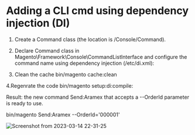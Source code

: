 # Adding a CLI cmd using dependency injection (DI)

1. Create a Command class (the location is <your component root dir>/Console/Command).

2. Declare Command class in Magento\Framework\Console\CommandListInterface and configure the command name using dependency injection (<component root dir>/etc/di.xml):

3. Clean the cache
bin/magento cache:clean

4.Regenrate the code 
bin/magento setup:di:compile:

Result:
the new command Send:Aramex that accepts a --OrderId parameter is ready to use.

bin/magento Send:Aramex --OrderId='000001'

![Screenshot from 2023-03-14 22-31-25](https://user-images.githubusercontent.com/99461347/225103555-fa016ca7-a422-48d0-9d5b-27f166c7075a.png)

